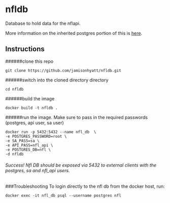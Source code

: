 # nfldb

Database to hold data for the nflapi.

More information on the inherited postgres portion of this is [here](https://github.com/docker-library/docs/tree/master/postgres).

## Instructions

######clone this repo

`git clone https://github.com/jamisonhyatt/nfldb.git`

######switch into the cloned directory directory

`cd nfldb`

######build the image

`docker build -t nfldb .`

######run the image.  Make sure to pass in the required passwords (postgres, api user, sa user)

```
docker run -p 5432:5432 --name nfl_db  \
-e POSTGRES_PASSWORD=root \
-e SA_PASS=sa \
-e API_PASS=nfl_api \
-e POSTGRES_DB=nfl \
-d nfldb
```

###### Success! Nfl DB should be exposed via 5432 to external clients with the postgres, sa and nfl_api users.

###Troubleshooting
 To login directly to the nfl db from the docker host, run:

`docker exec -it nfl_db psql --username postgres nfl`
